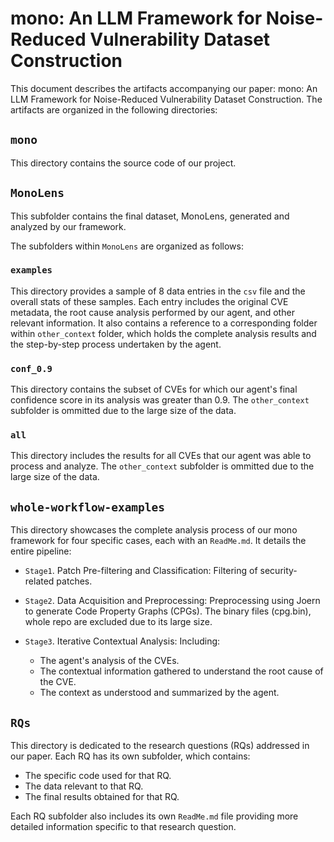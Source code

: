 # mono: An LLM Framework for Noise-Reduced Vulnerability Dataset Construction

This document describes the artifacts accompanying our paper: mono: An LLM Framework for Noise-Reduced Vulnerability Dataset Construction. The artifacts are organized in the following directories:

## `mono`

This directory contains the source code of our project.

## `MonoLens`

This subfolder contains the final dataset, MonoLens, generated and analyzed by our framework.

The subfolders within `MonoLens` are organized as follows:

### `examples`

This directory provides a sample of 8 data entries in the `csv` file and the overall stats of these samples. Each entry includes the original CVE metadata, the root cause analysis performed by our agent, and other relevant information. It also contains a reference to a corresponding folder within `other_context` folder, which holds the complete analysis results and the step-by-step process undertaken by the agent.

### `conf_0.9`

This directory contains the subset of CVEs for which our agent's final confidence score in its analysis was greater than 0.9. The `other_context` subfolder is ommitted due to the large size of the data.

### `all`

This directory includes the results for all CVEs that our agent was able to process and analyze. The `other_context` subfolder is ommitted due to the large size of the data.

## `whole-workflow-examples`

This directory showcases the complete analysis process of our mono framework for four specific cases, each with an `ReadMe.md`. It details the entire pipeline:

- `Stage1`. Patch Pre-filtering and Classification: Filtering of security-related patches.

- `Stage2`. Data Acquisition and Preprocessing: Preprocessing using Joern to generate Code Property Graphs (CPGs). The binary files (cpg.bin), whole repo are excluded due to its large size.

- `Stage3`. Iterative Contextual Analysis: Including:
    - The agent's analysis of the CVEs.
    - The contextual information gathered to understand the root cause of the CVE. 
    - The context as understood and summarized by the agent.

## `RQs`

This directory is dedicated to the research questions (RQs) addressed in our paper. Each RQ has its own subfolder, which contains:

- The specific code used for that RQ.
- The data relevant to that RQ.
- The final results obtained for that RQ.

Each RQ subfolder also includes its own `ReadMe.md` file providing more detailed information specific to that research question.
